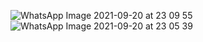 ![WhatsApp Image 2021-09-20 at 23 09 55](https://user-images.githubusercontent.com/85029234/134058286-f4b7a0de-39b4-4ba5-a001-1eee6ada4bbd.jpeg)
![WhatsApp Image 2021-09-20 at 23 05 39](https://user-images.githubusercontent.com/85029234/134058628-0bcdf79b-e6b3-45dc-97f0-c166ee9e321d.jpeg)
